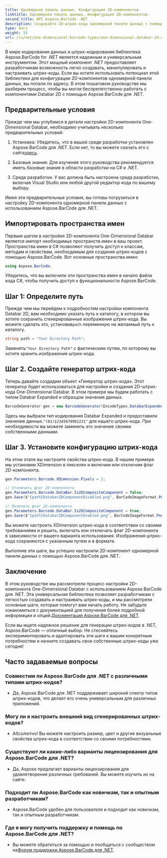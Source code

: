 ```yaml
---
title: Одномерная панель данных. Конфигурация 2D-компонентов.
linktitle: Одномерная панель данных. Конфигурация 2D-компонентов.
second_title: API Aspose.BarCode .NET
description: Создавайте 2D-штрих-коды одномерной панели данных с помощью Aspose.BarCode для .NET. Следуйте нашему пошаговому руководству по настройке и настройке. Начните создавать уникальные штрих-коды сегодня!
type: docs
weight: 15
url: /ru/net/one-dimensional-barcode-types/one-dimensional-databar-2d-component-configuration/
---
```


В мире кодирования данных и штрих-кодирования библиотека Aspose.BarCode for .NET является надежным и универсальным инструментом. Этот мощный компонент .NET предоставляет разработчикам возможность легко создавать, манипулировать и настраивать штрих-коды. Если вы хотите использовать потенциал этой библиотеки для конфигурации 2D-компонентов одномерной панели данных, вы попали по адресу. В этом пошаговом руководстве мы разберем процесс, чтобы вы могли беспрепятственно работать с компонентами Databar 2D с помощью Aspose.BarCode для .NET.

## Предварительные условия

Прежде чем мы углубимся в детали настройки 2D-компонента One-Dimensional Databar, необходимо учитывать несколько предварительных условий:

1. Установка: Убедитесь, что в вашей среде разработки установлен Aspose.BarCode для .NET. Если нет, то вы можете скачать его с сайта[здесь](https://releases.aspose.com/barcode/net/).

2. Базовые знания: Для изучения этого руководства рекомендуется иметь базовые знания в области разработки на C# и .NET.

3. Среда разработки. У вас должна быть настроена среда разработки, включая Visual Studio или любой другой редактор кода по вашему выбору.

Имея эти предварительные условия, вы готовы погрузиться в настройку 2D-компонента одномерной панели данных с использованием Aspose.BarCode для .NET.

## Импортировать пространства имен

Первым шагом в настройке 2D-компонента One-Dimensional Databar является импорт необходимых пространств имен в ваш проект. Пространства имен в C# позволяют получить доступ к классам, методам и свойствам, необходимым для создания штрих-кодов с помощью Aspose.BarCode. Вот основные пространства имен:

```csharp
using Aspose.BarCode;
```

Убедитесь, что вы включили эти пространства имен в начало файла кода C#, чтобы получить доступ к функциональности Aspose.BarCode.

## Шаг 1: Определите путь

Прежде чем мы перейдем к подробностям настройки компонента Databar 2D, вам необходимо указать путь к каталогу, в котором вы хотите сохранить сгенерированные изображения штрих-кода. Вы можете сделать это, установив`path` переменную на желаемый путь к каталогу.

```csharp
string path = "Your Directory Path";
```

 Заменять`"Your Directory Path"` с фактическим путем, по которому вы хотите хранить изображения штрих-кода.

## Шаг 2. Создайте генератор штрих-кода

Теперь давайте создадим объект «Генератор штрих-кода». Этот генератор будет использоваться для настройки и создания 2D-штрих-кода One-Dimensional Databar. В этом примере мы будем работать с типом Databar Expanded и образцом значения данных.

```csharp
BarcodeGenerator gen = new BarcodeGenerator(EncodeTypes.DatabarExpanded, "(01)12345678901231");
```

 Здесь мы выбрали тип кодирования Databar Expanded и предоставили значение данных.`"(01)12345678901231"` для нашего штрих-кода. При необходимости вы можете заменить это значение своими собственными данными.

## Шаг 3. Установите конфигурацию штрих-кода

На этом этапе вы настроите свойства штрих-кода. В нашем примере мы установим XDimension в пикселях и включим или отключим флаг 2D-компонента.

```csharp
gen.Parameters.Barcode.XDimension.Pixels = 2;

// Отключить флаг 2D-компонента
gen.Parameters.Barcode.DataBar.Is2DCompositeComponent = false;
gen.Save($"{path}Databar2DComponentDisabled.png", BarCodeImageFormat.Png);

// Включить флаг 2D-компонента
gen.Parameters.Barcode.DataBar.Is2DCompositeComponent = true;
gen.Save($"{path}Databar2DComponentEnabled.png", BarCodeImageFormat.Png);
```

Вы можете настроить XDimension штрих-кода в соответствии со своими требованиями и решить, включать или отключать флаг 2D-компонента в зависимости от вашего варианта использования. Изображения штрих-кода сохраняются с указанным путем и в формате.

Выполнив эти шаги, вы успешно настроили 2D-компонент одномерной панели данных с помощью Aspose.BarCode для .NET.

## Заключение

 В этом руководстве мы рассмотрели процесс настройки 2D-компонента One-Dimensional Databar с использованием Aspose.BarCode для .NET. Эта универсальная библиотека позволяет разработчикам с легкостью создавать и настраивать штрих-коды, и мы рассмотрели основные шаги, которые помогут вам начать работу. Не забудьте ознакомиться с документацией для получения более подробной информации и опций:[Документация Aspose.BarCode для .NET](https://reference.aspose.com/barcode/net/).

Если вы ищете надежное решение для генерации штрих-кодов в .NET, Aspose.BarCode — отличный выбор. Не стесняйтесь экспериментировать и адаптировать эти шаги к вашим конкретным потребностям и начните создавать свои собственные штрих-коды уже сегодня!

## Часто задаваемые вопросы

### Совместим ли Aspose.BarCode для .NET с различными типами штрих-кодов?
- Да, Aspose.BarCode для .NET поддерживает широкий спектр типов штрих-кодов, что делает его очень универсальным для различных приложений.

### Могу ли я настроить внешний вид сгенерированных штрих-кодов?
- Абсолютно! Вы можете настроить размер, цвет и другие визуальные свойства штрих-кода в соответствии со своими потребностями.

### Существуют ли какие-либо варианты лицензирования для Aspose.BarCode для .NET?
- Да, Aspose предлагает варианты лицензирования для удовлетворения различных требований. Вы можете изучить их на сайте.

### Подходит ли Aspose.BarCode как новичкам, так и опытным разработчикам?
- Aspose.BarCode удобен для пользователя и подходит как новичкам, так и опытным разработчикам.

### Где я могу получить поддержку и помощь по Aspose.BarCode для .NET?
-  Вы можете обратиться за помощью и пообщаться с сообществом на[Форум поддержки Aspose.BarCode для .NET](https://forum.aspose.com/c/barcode/13).